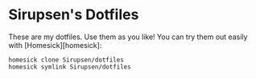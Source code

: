 # Sirupsen's Dotfiles

These are my dotfiles. Use them as you like! You can try them out easily with [Homesick][homesick]:

    homesick clone Sirupsen/dotfiles
    homesick symlink Sirupsen/dotfiles
